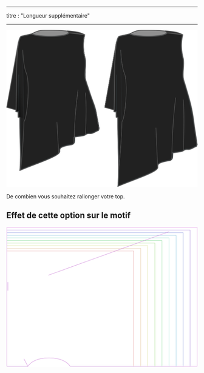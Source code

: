 - - -
titre : "Longueur supplémentaire"
- - -

![Supplément de longueur](lengthbonus.svg)

De combien vous souhaitez rallonger votre top.

## Effet de cette option sur le motif

![Cette image montre l'effet de cette option en superposant plusieurs variantes qui ont une valeur différente pour cette option](tamiko_lengthbonus_sample.svg "Effet de cette option sur le modèle")
